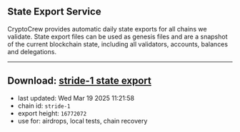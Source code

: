 ## State Export Service
CryptoCrew provides automatic daily state exports for all chains we validate. State export files can be used as genesis files and are a snapshot of the current blockchain state, including all validators, accounts, balances and delegations.

---
**Download: [stride-1 state export](https://dl-eu2.ccvalidators.com/SERVICE/stride/stride-1_export_16772072.json)**
---

- last updated: Wed Mar 19 2025 11:21:58
- chain id: `stride-1`
- export height: `16772072`
- use for: airdrops, local tests, chain recovery
